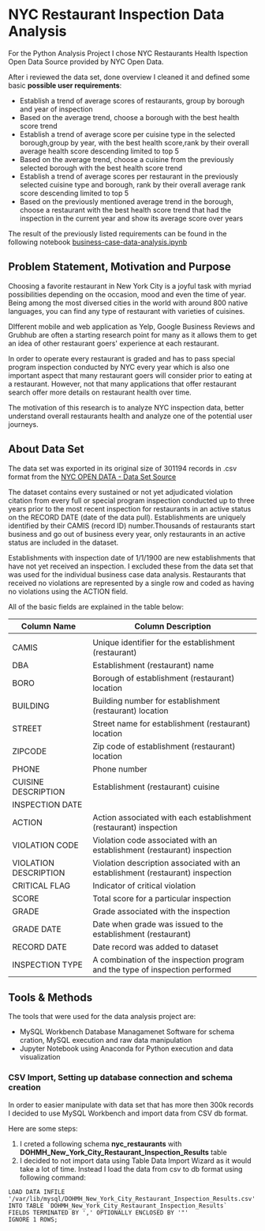 # NYC Restaurant Inspection Data Analysis

For the Python Analysis Project I chose NYC Restaurants Health Ispection Open Data Source provided by NYC Open Data.

After i reviewed the data set, done overview I cleaned it and defined some basic **possible user requirements**: 

- Establish a trend of average scores of restaurants, group by borough and year of inspection
- Based on the average trend, choose a borough with the best health score trend
- Establish a trend of average score per cuisine type in the selected borough,group by year, with the    best health score,rank by their overall average health score descending limited to top 5 
- Based on the average trend, choose a cuisine from the previously selected borough with the best health score trend
- Establish a trend of average scores per restaurant in the previously selected cuisine type and borough, rank by their overall average rank score descending limited to top 5
- Based on the previously mentioned average trend in the borough, choose a restaurant with the best health score trend that had the inspection in the current year and show its average score over years

The result of the previously listed requirements can be found in the following notebook
[business-case-data-analysis.ipynb](https://github.com/IfElseRun/Python-Data-Analysis/blob/main/business-case-data-analysis.ipynb)



## Problem Statement, Motivation and Purpose

Choosing a favorite restaurant in New York City is a joyful task with myriad possibilities depending on the occasion, mood and even the time of year. Being among the most diversed cities in the world with around 800 native languages, you can find any type of restaurant with varieties of cuisines.

DIfferent mobile and web application as Yelp, Google Business Reviews and Grubhub are often a starting research point for many as it allows them to get an idea of other restaurant goers' experience at each restaurant.

In order to operate every restaurant is graded and has to pass special program inspection conducted by NYC every year which is also one important aspect that many restaurant goers will consider prior to eating at a restaurant. However, not that many applications that offer restaurant search offer more details on restaurant health over time.

The motivation of this research is to analyze NYC inspection data, better understand overall restaurants health and analyze one of the potential user journeys. 

## About Data Set 

The data set was exported in its original size of 301194 records in .csv format from the [NYC OPEN DATA -  Data Set Source](https://data.cityofnewyork.us/Health/DOHMH-New-York-City-Restaurant-Inspection-Results/43nn-pn8j)

The dataset contains every sustained or not yet adjudicated violation citation from every full or special program inspection conducted up to three years prior to the most recent inspection for restaurants in an active status on the RECORD DATE (date of the data pull). Establishments are uniquely identified by their CAMIS (record ID) number.Thousands of restaurants start business and go out of business every year, only restaurants in an active status are included in the dataset. 

Establishments with inspection date of 1/1/1900 are new establishments that have not yet received an inspection. I excluded these from the data set that was used for the individual business case data analysis. Restaurants that received no violations are represented by a single row and coded as having no violations using the ACTION field. 

All of the basic fields are explained in the table below: 

 **Column Name**       	| **Column Description**                                                          	|
|-----------------------	|---------------------------------------------------------------------------------	|
|                       	|                                                                                 	|
| CAMIS                 	| Unique identifier for the establishment (restaurant)                            	|
| DBA                   	| Establishment (restaurant) name                                                 	|
| BORO                  	| Borough of establishment (restaurant) location                                  	|
| BUILDING              	| Building number for establishment (restaurant) location                         	|
| STREET                	| Street name for establishment (restaurant) location                             	|
| ZIPCODE               	| Zip code of establishment (restaurant) location                                 	|
| PHONE                 	| Phone number                                                                    	|
| CUISINE DESCRIPTION   	| Establishment (restaurant) cuisine                                              	|
| INSPECTION DATE       	|                                                                                 	|
| ACTION                	| Action associated with each establishment (restaurant) inspection               	|
| VIOLATION CODE        	| Violation code associated with an establishment (restaurant) inspection         	|
| VIOLATION DESCRIPTION 	| Violation description associated with an establishment  (restaurant) inspection 	|
| CRITICAL FLAG         	| Indicator of critical violation                                                 	|
| SCORE                 	| Total score for a particular inspection                                         	|
| GRADE                 	| Grade associated with the inspection                                            	|
| GRADE DATE            	| Date when grade was issued to the establishment (restaurant)                    	|
| RECORD DATE           	| Date record was added to dataset                                                	|
| INSPECTION TYPE       	| A combination of the inspection program and the type of inspection performed    	|


## Tools & Methods

The tools that were used for the data analysis project are: 

- MySQL Workbench Database Managamenet Software for schema cration, MySQL execution and raw data manipulation
- Jupyter Notebook using Anaconda for Python execution and data visualization

### CSV Import, Setting up database connection and schema creation

In order to easier manipulate with data set that has more then 300k records I decided to use MySQL Workbench and import data from CSV db format. 

Here are some steps:

1. I creted a following schema **nyc_restaurants** with **DOHMH_New_York_City_Restaurant_Inspection_Results** table
2. I decided to not import data using Table Data Import Wizard as it would take a lot of time. Instead I load the data from csv to db format using following command: 
```
LOAD DATA INFILE '/var/lib/mysql/DOHMH_New_York_City_Restaurant_Inspection_Results.csv'
INTO TABLE `DOHMH_New_York_City_Restaurant_Inspection_Results`
FIELDS TERMINATED BY ',' OPTIONALLY ENCLOSED BY '"'
IGNORE 1 ROWS;
```

